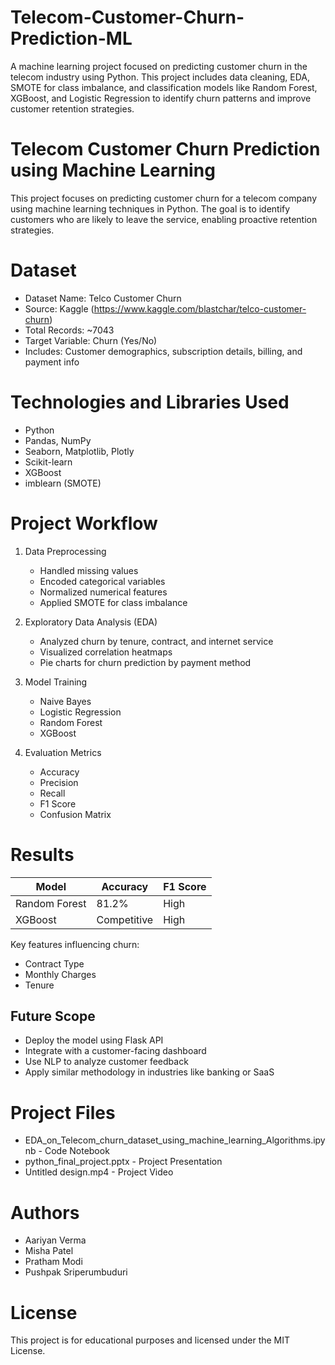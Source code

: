 # Telecom-Customer-Churn-Prediction-ML
A machine learning project focused on predicting customer churn in the telecom industry using Python. This project includes data cleaning, EDA, SMOTE for class imbalance, and classification models like Random Forest, XGBoost, and Logistic Regression to identify churn patterns and improve customer retention strategies.


# Telecom Customer Churn Prediction using Machine Learning

This project focuses on predicting customer churn for a telecom company using machine learning techniques in Python. The goal is to identify customers who are likely to leave the service, enabling proactive retention strategies.

# Dataset

- Dataset Name: Telco Customer Churn
- Source: Kaggle (https://www.kaggle.com/blastchar/telco-customer-churn)
- Total Records: ~7043
- Target Variable: Churn (Yes/No)
- Includes: Customer demographics, subscription details, billing, and payment info

# Technologies and Libraries Used

- Python
- Pandas, NumPy
- Seaborn, Matplotlib, Plotly
- Scikit-learn
- XGBoost
- imblearn (SMOTE)

# Project Workflow

1. Data Preprocessing
   - Handled missing values
   - Encoded categorical variables
   - Normalized numerical features
   - Applied SMOTE for class imbalance

2. Exploratory Data Analysis (EDA)
   - Analyzed churn by tenure, contract, and internet service
   - Visualized correlation heatmaps
   - Pie charts for churn prediction by payment method

3. Model Training
   - Naive Bayes
   - Logistic Regression
   - Random Forest
   - XGBoost

4. Evaluation Metrics
   - Accuracy
   - Precision
   - Recall
   - F1 Score
   - Confusion Matrix

# Results

| Model           | Accuracy | F1 Score |
|----------------|----------|----------|
| Random Forest  | 81.2%    | High     |
| XGBoost        | Competitive | High  |

Key features influencing churn:
- Contract Type
- Monthly Charges
- Tenure

## Future Scope

- Deploy the model using Flask API
- Integrate with a customer-facing dashboard
- Use NLP to analyze customer feedback
- Apply similar methodology in industries like banking or SaaS

# Project Files

- EDA_on_Telecom_churn_dataset_using_machine_learning_Algorithms.ipynb - Code Notebook
- python_final_project.pptx - Project Presentation
- Untitled design.mp4 - Project Video

# Authors

- Aariyan Verma
- Misha Patel
- Pratham Modi
- Pushpak Sriperumbuduri

# License

This project is for educational purposes and licensed under the MIT License.
